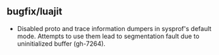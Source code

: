 ## bugfix/luajit

* Disabled proto and trace information dumpers in sysprof's default mode.
  Attempts to use them lead to segmentation fault due to uninitialized buffer
  (gh-7264).
